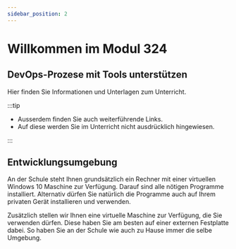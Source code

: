 ```yaml
---
sidebar_position: 2
---
```


# Willkommen im Modul 324

## DevOps-Prozese mit Tools unterstützen

Hier finden Sie Informationen und Unterlagen zum Unterricht.

:::tip

- Ausserdem finden Sie auch weiterführende Links.
- Auf diese werden Sie im Unterricht nicht ausdrücklich hingewiesen.

:::

## Entwicklungsumgebung

An der Schule steht Ihnen grundsätzlich ein Rechner mit einer virtuellen Windows
10 Maschine zur Verfügung. Darauf sind alle nötigen Programme installiert.
Alternativ dürfen Sie natürlich die Programme auch auf Ihrem privaten Gerät
installieren und verwenden.

Zusätzlich stellen wir Ihnen eine virtuelle Maschine zur Verfügung, die Sie
verwenden dürfen. Diese haben Sie am besten auf einer externen Festplatte dabei.
So haben Sie an der Schule wie auch zu Hause immer die selbe Umgebung.

